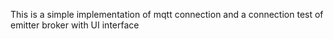 This is a simple implementation of mqtt connection and a connection test of emitter broker with UI interface
